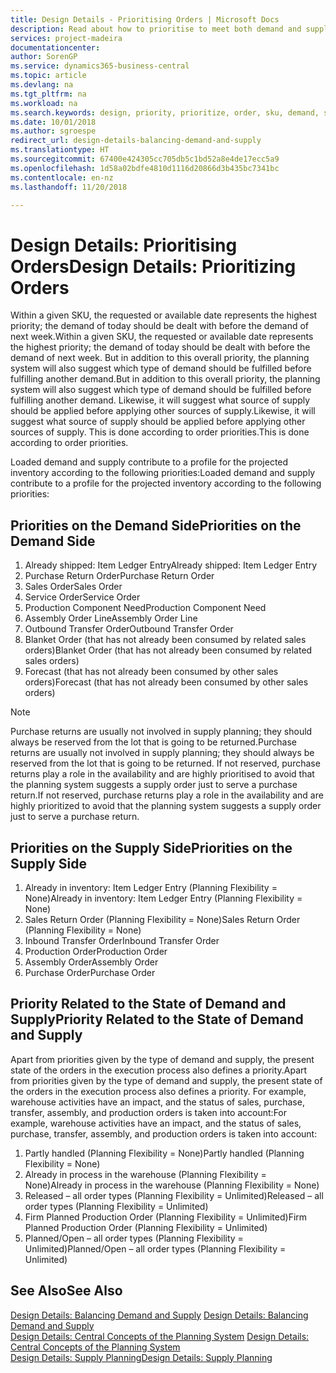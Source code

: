 ```yaml
---
title: Design Details - Prioritising Orders | Microsoft Docs
description: Read about how to prioritise to meet both demand and supply requirements.
services: project-madeira
documentationcenter: 
author: SorenGP
ms.service: dynamics365-business-central
ms.topic: article
ms.devlang: na
ms.tgt_pltfrm: na
ms.workload: na
ms.search.keywords: design, priority, prioritize, order, sku, demand, supply
ms.date: 10/01/2018
ms.author: sgroespe
redirect_url: design-details-balancing-demand-and-supply
ms.translationtype: HT
ms.sourcegitcommit: 67400e424305cc705db5c1bd52a8e4de17ecc5a9
ms.openlocfilehash: 1d58a02bdfe4810d1116d20866d3b435bc7341bc
ms.contentlocale: en-nz
ms.lasthandoff: 11/20/2018

---
```

# <a name="design-details-prioritizing-orders"></a><span data-ttu-id="8e0bf-103">Design Details: Prioritising Orders</span><span class="sxs-lookup"><span data-stu-id="8e0bf-103">Design Details: Prioritizing Orders</span></span>
<span data-ttu-id="8e0bf-104">Within a given SKU, the requested or available date represents the highest priority; the demand of today should be dealt with before the demand of next week.</span><span class="sxs-lookup"><span data-stu-id="8e0bf-104">Within a given SKU, the requested or available date represents the highest priority; the demand of today should be dealt with before the demand of next week.</span></span> <span data-ttu-id="8e0bf-105">But in addition to this overall priority, the planning system will also suggest which type of demand should be fulfilled before fulfilling another demand.</span><span class="sxs-lookup"><span data-stu-id="8e0bf-105">But in addition to this overall priority, the planning system will also suggest which type of demand should be fulfilled before fulfilling another demand.</span></span> <span data-ttu-id="8e0bf-106">Likewise, it will suggest what source of supply should be applied before applying other sources of supply.</span><span class="sxs-lookup"><span data-stu-id="8e0bf-106">Likewise, it will suggest what source of supply should be applied before applying other sources of supply.</span></span> <span data-ttu-id="8e0bf-107">This is done according to order priorities.</span><span class="sxs-lookup"><span data-stu-id="8e0bf-107">This is done according to order priorities.</span></span>  

<span data-ttu-id="8e0bf-108">Loaded demand and supply contribute to a profile for the projected inventory according to the following priorities:</span><span class="sxs-lookup"><span data-stu-id="8e0bf-108">Loaded demand and supply contribute to a profile for the projected inventory according to the following priorities:</span></span>  

## <a name="priorities-on-the-demand-side"></a><span data-ttu-id="8e0bf-109">Priorities on the Demand Side</span><span class="sxs-lookup"><span data-stu-id="8e0bf-109">Priorities on the Demand Side</span></span>  
1. <span data-ttu-id="8e0bf-110">Already shipped: Item Ledger Entry</span><span class="sxs-lookup"><span data-stu-id="8e0bf-110">Already shipped: Item Ledger Entry</span></span>  
2. <span data-ttu-id="8e0bf-111">Purchase Return Order</span><span class="sxs-lookup"><span data-stu-id="8e0bf-111">Purchase Return Order</span></span>  
3. <span data-ttu-id="8e0bf-112">Sales Order</span><span class="sxs-lookup"><span data-stu-id="8e0bf-112">Sales Order</span></span>  
4. <span data-ttu-id="8e0bf-113">Service Order</span><span class="sxs-lookup"><span data-stu-id="8e0bf-113">Service Order</span></span>  
5. <span data-ttu-id="8e0bf-114">Production Component Need</span><span class="sxs-lookup"><span data-stu-id="8e0bf-114">Production Component Need</span></span>  
6. <span data-ttu-id="8e0bf-115">Assembly Order Line</span><span class="sxs-lookup"><span data-stu-id="8e0bf-115">Assembly Order Line</span></span>  
7. <span data-ttu-id="8e0bf-116">Outbound Transfer Order</span><span class="sxs-lookup"><span data-stu-id="8e0bf-116">Outbound Transfer Order</span></span>  
8. <span data-ttu-id="8e0bf-117">Blanket Order (that has not already been consumed by related sales orders)</span><span class="sxs-lookup"><span data-stu-id="8e0bf-117">Blanket Order (that has not already been consumed by related sales orders)</span></span>  
9. <span data-ttu-id="8e0bf-118">Forecast (that has not already been consumed by other sales orders)</span><span class="sxs-lookup"><span data-stu-id="8e0bf-118">Forecast (that has not already been consumed by other sales orders)</span></span>  

> [!NOTE]  
>  <span data-ttu-id="8e0bf-119">Purchase returns are usually not involved in supply planning; they should always be reserved from the lot that is going to be returned.</span><span class="sxs-lookup"><span data-stu-id="8e0bf-119">Purchase returns are usually not involved in supply planning; they should always be reserved from the lot that is going to be returned.</span></span> <span data-ttu-id="8e0bf-120">If not reserved, purchase returns play a role in the availability and are highly prioritised to avoid that the planning system suggests a supply order just to serve a purchase return.</span><span class="sxs-lookup"><span data-stu-id="8e0bf-120">If not reserved, purchase returns play a role in the availability and are highly prioritized to avoid that the planning system suggests a supply order just to serve a purchase return.</span></span>  

## <a name="priorities-on-the-supply-side"></a><span data-ttu-id="8e0bf-121">Priorities on the Supply Side</span><span class="sxs-lookup"><span data-stu-id="8e0bf-121">Priorities on the Supply Side</span></span>  
1. <span data-ttu-id="8e0bf-122">Already in inventory: Item Ledger Entry (Planning Flexibility = None)</span><span class="sxs-lookup"><span data-stu-id="8e0bf-122">Already in inventory: Item Ledger Entry (Planning Flexibility = None)</span></span>  
2. <span data-ttu-id="8e0bf-123">Sales Return Order (Planning Flexibility = None)</span><span class="sxs-lookup"><span data-stu-id="8e0bf-123">Sales Return Order (Planning Flexibility = None)</span></span>  
3. <span data-ttu-id="8e0bf-124">Inbound Transfer Order</span><span class="sxs-lookup"><span data-stu-id="8e0bf-124">Inbound Transfer Order</span></span>  
4. <span data-ttu-id="8e0bf-125">Production Order</span><span class="sxs-lookup"><span data-stu-id="8e0bf-125">Production Order</span></span>  
5. <span data-ttu-id="8e0bf-126">Assembly Order</span><span class="sxs-lookup"><span data-stu-id="8e0bf-126">Assembly Order</span></span>  
6. <span data-ttu-id="8e0bf-127">Purchase Order</span><span class="sxs-lookup"><span data-stu-id="8e0bf-127">Purchase Order</span></span>  

## <a name="priority-related-to-the-state-of-demand-and-supply"></a><span data-ttu-id="8e0bf-128">Priority Related to the State of Demand and Supply</span><span class="sxs-lookup"><span data-stu-id="8e0bf-128">Priority Related to the State of Demand and Supply</span></span>  
<span data-ttu-id="8e0bf-129">Apart from priorities given by the type of demand and supply, the present state of the orders in the execution process also defines a priority.</span><span class="sxs-lookup"><span data-stu-id="8e0bf-129">Apart from priorities given by the type of demand and supply, the present state of the orders in the execution process also defines a priority.</span></span> <span data-ttu-id="8e0bf-130">For example, warehouse activities have an impact, and the status of sales, purchase, transfer, assembly, and production orders is taken into account:</span><span class="sxs-lookup"><span data-stu-id="8e0bf-130">For example, warehouse activities have an impact, and the status of sales, purchase, transfer, assembly, and production orders is taken into account:</span></span>  

1. <span data-ttu-id="8e0bf-131">Partly handled (Planning Flexibility = None)</span><span class="sxs-lookup"><span data-stu-id="8e0bf-131">Partly handled (Planning Flexibility = None)</span></span>  
2. <span data-ttu-id="8e0bf-132">Already in process in the warehouse (Planning Flexibility = None)</span><span class="sxs-lookup"><span data-stu-id="8e0bf-132">Already in process in the warehouse (Planning Flexibility = None)</span></span>  
3. <span data-ttu-id="8e0bf-133">Released – all order types (Planning Flexibility = Unlimited)</span><span class="sxs-lookup"><span data-stu-id="8e0bf-133">Released – all order types (Planning Flexibility = Unlimited)</span></span>  
4. <span data-ttu-id="8e0bf-134">Firm Planned Production Order (Planning Flexibility = Unlimited)</span><span class="sxs-lookup"><span data-stu-id="8e0bf-134">Firm Planned Production Order (Planning Flexibility = Unlimited)</span></span>  
5. <span data-ttu-id="8e0bf-135">Planned/Open – all order types (Planning Flexibility = Unlimited)</span><span class="sxs-lookup"><span data-stu-id="8e0bf-135">Planned/Open – all order types (Planning Flexibility = Unlimited)</span></span>  

## <a name="see-also"></a><span data-ttu-id="8e0bf-136">See Also</span><span class="sxs-lookup"><span data-stu-id="8e0bf-136">See Also</span></span>  
<span data-ttu-id="8e0bf-137">[Design Details: Balancing Demand and Supply](design-details-balancing-demand-and-supply.md) </span><span class="sxs-lookup"><span data-stu-id="8e0bf-137">[Design Details: Balancing Demand and Supply](design-details-balancing-demand-and-supply.md) </span></span>  
<span data-ttu-id="8e0bf-138">[Design Details: Central Concepts of the Planning System](design-details-central-concepts-of-the-planning-system.md) </span><span class="sxs-lookup"><span data-stu-id="8e0bf-138">[Design Details: Central Concepts of the Planning System](design-details-central-concepts-of-the-planning-system.md) </span></span>  
[<span data-ttu-id="8e0bf-139">Design Details: Supply Planning</span><span class="sxs-lookup"><span data-stu-id="8e0bf-139">Design Details: Supply Planning</span></span>](design-details-supply-planning.md)

